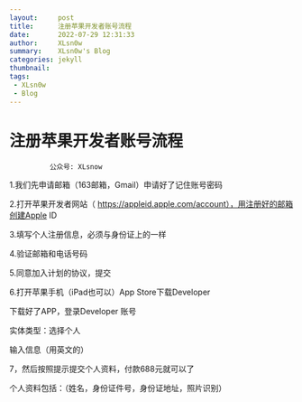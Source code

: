 ```yaml
---
layout:     post
title:      注册苹果开发者账号流程
date:       2022-07-29 12:31:33
author:     XLsn0w
summary:    XLsn0w's Blog
categories: jekyll
thumbnail:  
tags:
 - XLsn0w
 - Blog
---
```


# 注册苹果开发者账号流程

              公众号: XLsnow

1.我们先申请邮箱（163邮箱，Gmail）申请好了记住账号密码

2.打开苹果开发者网站（
https://appleid.apple.com/account），用注册好的邮箱创建Apple ID


3.填写个人注册信息，必须与身份证上的一样

4.验证邮箱和电话号码


5.同意加入计划的协议，提交


6.打开苹果手机（iPad也可以）App Store下载Developer


下载好了APP，登录Developer 账号


实体类型：选择个人


输入信息（用英文的）


7，然后按照提示提交个人资料，付款688元就可以了


个人资料包括：（姓名，身份证件号，身份证地址，照片识别）


[1]: https://xlsn0w.github.io
